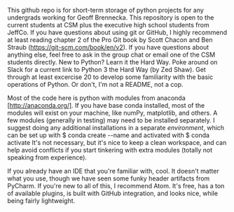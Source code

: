 This github repo is for short-term storage of python projects for any undergrads working for Geoff Brennecka.
This repository is open to the current students at CSM plus the executive high school students from JeffCo.
If you have questions about using git or GitHub, I highly recommend at least reading chapter 2 of the Pro Git book by Scott Chacon and Ben Straub (https://git-scm.com/book/en/v2).
If you have questions about anything else, feel free to ask in the group chat or email one of the CSM students directly.
New to Python? Learn it the Hard Way. Poke around on Slack for a current link to Python 3 the Hard Way (by Zed Shaw). Get through at least excercise 20 to develop some familiarity with the basic operations of Python. Or don't, I'm not a README, not a cop.

Most of the code here is python with modules from anaconda [http://anaconda.org/]. If you have base conda installed, most of the modules will exist on your machine,
like numPy, matplotlib, and others. 
A few modules (generally in testing) may need to be installed separately.
I suggest doing any additional installations in a separate *environment*, which can be set up with
  $ conda create --name <Name>
and activated with
  $ conda activate <Name>
It's not necessary, but it's nice to keep a clean workspace, and can help avoid conflicts if you start tinkering with extra modules (totally not speaking from experience). 

If you already have an IDE that you're familiar with, cool. It doesn't matter what you use, though we have seen some 
funky header artifacts from PyCharm. If you're new to all of this, I recommend Atom. It's free, has a ton of available plugins, 
is built with GitHub integration, and looks nice, while being fairly lightweight. 
